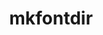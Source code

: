 ---
title: "mkfontdir"
layout: cache
categories: [package, develop]
meta: {"versions": ["1.0.7"], "compilers": ["gcc@=11.1.0"], "oss": ["ubuntu20.04"], "platforms": ["linux"], "targets": ["x86_64_v3"], "stacks": ["data-vis-sdk", "root"], "num_specs": 15, "num_specs_by_stack": {"root": 15, "data-vis-sdk": 15}}
spec_details: [{"hash": "cwqtsg2glb4kax5nvg2yxll36ywewugy", "compiler": "gcc@=11.1.0", "versions": ["1.0.7"], "os": "ubuntu20.04", "platform": "linux", "target": "x86_64_v3", "variants": ["build_system=autotools"], "stacks": ["root", "data-vis-sdk"], "size": "-", "tarball": "https://binaries.spack.io/develop/build_cache/linux-ubuntu20.04-x86_64_v3/gcc-11.1.0/mkfontdir-1.0.7/linux-ubuntu20.04-x86_64_v3-gcc-11.1.0-mkfontdir-1.0.7-cwqtsg2glb4kax5nvg2yxll36ywewugy.spack"}, {"hash": "kqvimk2aeb7vhfxt6dybi3qse2lpwbvp", "compiler": "gcc@=11.1.0", "versions": ["1.0.7"], "os": "ubuntu20.04", "platform": "linux", "target": "x86_64_v3", "variants": ["build_system=autotools"], "stacks": ["root", "data-vis-sdk"], "size": "-", "tarball": "https://binaries.spack.io/develop/build_cache/linux-ubuntu20.04-x86_64_v3/gcc-11.1.0/mkfontdir-1.0.7/linux-ubuntu20.04-x86_64_v3-gcc-11.1.0-mkfontdir-1.0.7-kqvimk2aeb7vhfxt6dybi3qse2lpwbvp.spack"}, {"hash": "6dhoyn5ywtc3afhuj7qrejkyrktqcddm", "compiler": "gcc@=11.1.0", "versions": ["1.0.7"], "os": "ubuntu20.04", "platform": "linux", "target": "x86_64_v3", "variants": ["build_system=autotools"], "stacks": ["root", "data-vis-sdk"], "size": "-", "tarball": "https://binaries.spack.io/develop/build_cache/linux-ubuntu20.04-x86_64_v3/gcc-11.1.0/mkfontdir-1.0.7/linux-ubuntu20.04-x86_64_v3-gcc-11.1.0-mkfontdir-1.0.7-6dhoyn5ywtc3afhuj7qrejkyrktqcddm.spack"}, {"hash": "kqeccq6bcmfvbufcgdqeihr6teplt57c", "compiler": "gcc@=11.1.0", "versions": ["1.0.7"], "os": "ubuntu20.04", "platform": "linux", "target": "x86_64_v3", "variants": ["build_system=autotools"], "stacks": ["root", "data-vis-sdk"], "size": "-", "tarball": "https://binaries.spack.io/develop/build_cache/linux-ubuntu20.04-x86_64_v3/gcc-11.1.0/mkfontdir-1.0.7/linux-ubuntu20.04-x86_64_v3-gcc-11.1.0-mkfontdir-1.0.7-kqeccq6bcmfvbufcgdqeihr6teplt57c.spack"}, {"hash": "a7gpbliumxwcknmpsi2w534cmwg4udol", "compiler": "gcc@=11.1.0", "versions": ["1.0.7"], "os": "ubuntu20.04", "platform": "linux", "target": "x86_64_v3", "variants": ["build_system=autotools"], "stacks": ["root", "data-vis-sdk"], "size": "-", "tarball": "https://binaries.spack.io/develop/build_cache/linux-ubuntu20.04-x86_64_v3/gcc-11.1.0/mkfontdir-1.0.7/linux-ubuntu20.04-x86_64_v3-gcc-11.1.0-mkfontdir-1.0.7-a7gpbliumxwcknmpsi2w534cmwg4udol.spack"}, {"hash": "jhuqnbsshg4lfpgzubvyycxqycl6zqnk", "compiler": "gcc@=11.1.0", "versions": ["1.0.7"], "os": "ubuntu20.04", "platform": "linux", "target": "x86_64_v3", "variants": ["build_system=autotools"], "stacks": ["root", "data-vis-sdk"], "size": "-", "tarball": "https://binaries.spack.io/develop/build_cache/linux-ubuntu20.04-x86_64_v3/gcc-11.1.0/mkfontdir-1.0.7/linux-ubuntu20.04-x86_64_v3-gcc-11.1.0-mkfontdir-1.0.7-jhuqnbsshg4lfpgzubvyycxqycl6zqnk.spack"}, {"hash": "q5kwauvfqa6oyviuvyxmwe3phvabnlqs", "compiler": "gcc@=11.1.0", "versions": ["1.0.7"], "os": "ubuntu20.04", "platform": "linux", "target": "x86_64_v3", "variants": ["build_system=autotools"], "stacks": ["root", "data-vis-sdk"], "size": "-", "tarball": "https://binaries.spack.io/develop/build_cache/linux-ubuntu20.04-x86_64_v3/gcc-11.1.0/mkfontdir-1.0.7/linux-ubuntu20.04-x86_64_v3-gcc-11.1.0-mkfontdir-1.0.7-q5kwauvfqa6oyviuvyxmwe3phvabnlqs.spack"}, {"hash": "nskmu3dislyej6espixcvoxh6cszt3li", "compiler": "gcc@=11.1.0", "versions": ["1.0.7"], "os": "ubuntu20.04", "platform": "linux", "target": "x86_64_v3", "variants": ["build_system=autotools"], "stacks": ["root", "data-vis-sdk"], "size": "-", "tarball": "https://binaries.spack.io/develop/build_cache/linux-ubuntu20.04-x86_64_v3/gcc-11.1.0/mkfontdir-1.0.7/linux-ubuntu20.04-x86_64_v3-gcc-11.1.0-mkfontdir-1.0.7-nskmu3dislyej6espixcvoxh6cszt3li.spack"}, {"hash": "vqclzsthimptvhjsstoh4qpc3jz33jek", "compiler": "gcc@=11.1.0", "versions": ["1.0.7"], "os": "ubuntu20.04", "platform": "linux", "target": "x86_64_v3", "variants": ["build_system=autotools"], "stacks": ["root", "data-vis-sdk"], "size": "-", "tarball": "https://binaries.spack.io/develop/build_cache/linux-ubuntu20.04-x86_64_v3/gcc-11.1.0/mkfontdir-1.0.7/linux-ubuntu20.04-x86_64_v3-gcc-11.1.0-mkfontdir-1.0.7-vqclzsthimptvhjsstoh4qpc3jz33jek.spack"}, {"hash": "pkdk55afpv762nw2skhlifopkkzmwdeg", "compiler": "gcc@=11.1.0", "versions": ["1.0.7"], "os": "ubuntu20.04", "platform": "linux", "target": "x86_64_v3", "variants": ["build_system=autotools"], "stacks": ["root", "data-vis-sdk"], "size": "-", "tarball": "https://binaries.spack.io/develop/build_cache/linux-ubuntu20.04-x86_64_v3/gcc-11.1.0/mkfontdir-1.0.7/linux-ubuntu20.04-x86_64_v3-gcc-11.1.0-mkfontdir-1.0.7-pkdk55afpv762nw2skhlifopkkzmwdeg.spack"}, {"hash": "225plawgqr7u4nl6gqwcldyyk47kke6d", "compiler": "gcc@=11.1.0", "versions": ["1.0.7"], "os": "ubuntu20.04", "platform": "linux", "target": "x86_64_v3", "variants": ["build_system=autotools"], "stacks": ["root", "data-vis-sdk"], "size": "-", "tarball": "https://binaries.spack.io/develop/build_cache/linux-ubuntu20.04-x86_64_v3/gcc-11.1.0/mkfontdir-1.0.7/linux-ubuntu20.04-x86_64_v3-gcc-11.1.0-mkfontdir-1.0.7-225plawgqr7u4nl6gqwcldyyk47kke6d.spack"}, {"hash": "bk56x25fuh7i5g6oyezbiiq7n3uznuzg", "compiler": "gcc@=11.1.0", "versions": ["1.0.7"], "os": "ubuntu20.04", "platform": "linux", "target": "x86_64_v3", "variants": ["build_system=autotools"], "stacks": ["root", "data-vis-sdk"], "size": "-", "tarball": "https://binaries.spack.io/develop/build_cache/linux-ubuntu20.04-x86_64_v3/gcc-11.1.0/mkfontdir-1.0.7/linux-ubuntu20.04-x86_64_v3-gcc-11.1.0-mkfontdir-1.0.7-bk56x25fuh7i5g6oyezbiiq7n3uznuzg.spack"}, {"hash": "mse36j2ajlki5xpn2ivpeevrso7ftscf", "compiler": "gcc@=11.1.0", "versions": ["1.0.7"], "os": "ubuntu20.04", "platform": "linux", "target": "x86_64_v3", "variants": ["build_system=autotools"], "stacks": ["root", "data-vis-sdk"], "size": "-", "tarball": "https://binaries.spack.io/develop/build_cache/linux-ubuntu20.04-x86_64_v3/gcc-11.1.0/mkfontdir-1.0.7/linux-ubuntu20.04-x86_64_v3-gcc-11.1.0-mkfontdir-1.0.7-mse36j2ajlki5xpn2ivpeevrso7ftscf.spack"}, {"hash": "ul6jharokwwivznhspy7q5bu4nxyov7s", "compiler": "gcc@=11.1.0", "versions": ["1.0.7"], "os": "ubuntu20.04", "platform": "linux", "target": "x86_64_v3", "variants": ["build_system=autotools"], "stacks": ["root", "data-vis-sdk"], "size": "-", "tarball": "https://binaries.spack.io/develop/build_cache/linux-ubuntu20.04-x86_64_v3/gcc-11.1.0/mkfontdir-1.0.7/linux-ubuntu20.04-x86_64_v3-gcc-11.1.0-mkfontdir-1.0.7-ul6jharokwwivznhspy7q5bu4nxyov7s.spack"}, {"hash": "3bz4fjcrmlwxwiezqfejjll2fcnqhrbc", "compiler": "gcc@=11.1.0", "versions": ["1.0.7"], "os": "ubuntu20.04", "platform": "linux", "target": "x86_64_v3", "variants": ["build_system=autotools"], "stacks": ["root", "data-vis-sdk"], "size": "-", "tarball": "https://binaries.spack.io/develop/build_cache/linux-ubuntu20.04-x86_64_v3/gcc-11.1.0/mkfontdir-1.0.7/linux-ubuntu20.04-x86_64_v3-gcc-11.1.0-mkfontdir-1.0.7-3bz4fjcrmlwxwiezqfejjll2fcnqhrbc.spack"}]
---